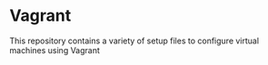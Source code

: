 # Vagrant

This repository contains a variety of setup files to configure virtual
machines using Vagrant
